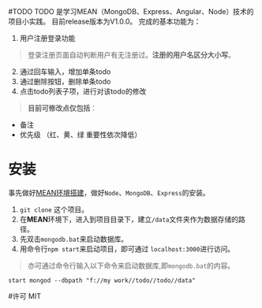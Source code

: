 #TODO
TODO 是学习MEAN（MongoDB、Express、Angular、Node）技术的项目小实践。
目前release版本为V1.0.0。
完成的基本功能为：

1. 用户注册登录功能
> 登录注册页面自动判断用户有无注册过。**注册的用户名区分大小写**。
2. 通过回车输入，增加单条todo
3. 通过删除按钮，删除单条todo
4. 点击todo列表子项，进行对该todo的修改

> **目前可修改点仅包括**：
 - 备注
 - 优先级 （红、黄、绿 重要性依次降低）


# 安装
事先做好[MEAN环境搭建](https://www.zybuluo.com/Tingglelaoo/note/175242)，做好`Node`、`MongoDB`、`Express`的安装。

1. `git clone` 这个项目。
2. 在**MEAN**环境下，进入到项目目录下，建立`/data`文件夹作为数据存储的路径。
3. 先双击`mongodb.bat`来启动数据库。
4. 用命令行`npm start`来启动项目，即可通过 `localhost:3000`进行访问。


> 亦可通过命令行输入以下命令来启动数据库,即`mongodb.bat`的内容。
```
start mongod --dbpath "f://my work//todo//todo//data"
```

#许可
MIT
